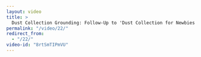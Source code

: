 ```yaml
---
layout: video
title: >
  Dust Collection Grounding: Follow-Up to 'Dust Collection for Newbies'
permalink: "/video/22/"
redirect_from:
  - "/22/"
video-id: "8rtSmTIPmVU"
---
```

